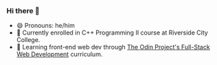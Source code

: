 ### Hi there 👋
- 😄 Pronouns: he/him
- 🔭 Currently enrolled in C++ Programming II course at Riverside City College.
- 🌱 Learning front-end web dev through [The Odin Project's Full-Stack Web Development](https://www.theodinproject.com/paths/full-stack-javascript?) curriculum.
<!-- - 👯 I’m looking to collaborate on a team of web developers, UI/UX designers to better understand the process of creating a website.
 -->
<!--
**guzmaneandrew/guzmaneandrew** is a ✨ _special_ ✨ repository because its `README.md` (this file) appears on your GitHub profile.
-->

